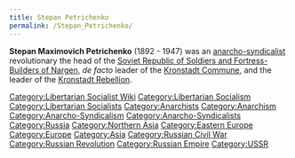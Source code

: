 ```yaml
---
title: Stepan Petrichenko
permalink: /Stepan_Petrichenko/
---
```


**Stepan Maximovich Petrichenko** (1892 - 1947) was an
[anarcho-syndicalist](Anarcho-Syndicalism.md "wikilink") revolutionary the
head of the [Soviet Republic of Soldiers and Fortress-Builders of
Nargen](Soviet_Republic_of_Soldiers_and_Fortress-Builders_of_Nargen.md "wikilink"),
*de facto* leader of the [Kronstadt
Commune](Kronstadt_Commune.md "wikilink"), and the leader of the [Kronstadt
Rebellion](Kronstadt_Rebellion.md "wikilink").

[Category:Libertarian Socialist
Wiki](Category:Libertarian_Socialist_Wiki.md "wikilink")
[Category:Libertarian
Socialism](Category:Libertarian_Socialism.md "wikilink")
[Category:Libertarian
Socialists](Category:Libertarian_Socialists.md "wikilink")
[Category:Anarchists](Category:Anarchists.md "wikilink")
[Category:Anarchism](Category:Anarchism.md "wikilink")
[Category:Anarcho-Syndicalism](Category:Anarcho-Syndicalism.md "wikilink")
[Category:Anarcho-Syndicalists](Category:Anarcho-Syndicalists.md "wikilink")
[Category:Russia](Category:Russia.md "wikilink") [Category:Northern
Asia](Category:Northern_Asia.md "wikilink") [Category:Eastern
Europe](Category:Eastern_Europe.md "wikilink")
[Category:Europe](Category:Europe.md "wikilink")
[Category:Asia](Category:Asia.md "wikilink") [Category:Russian Civil
War](Category:Russian_Civil_War.md "wikilink") [Category:Russian
Revolution](Category:Russian_Revolution.md "wikilink") [Category:Russian
Empire](Category:Russian_Empire.md "wikilink")
[Category:USSR](Category:USSR.md "wikilink")